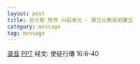 ```yaml
---
layout: post
title: 吕允智 牧师 兴起发光 - 腓立比教会的建立
category: message
tag: message
---
```


[录音](https://drive.google.com/open?id=1E7ZYvzoXIhJjKGhZecbxy7HN6C9uRVw8) [PPT](https://drive.google.com/open?id=1tZ8HcR7qQTtjKT5-_yGxjuiZzR9I2MXP) 经文: 使徒行傳 16:6-40
